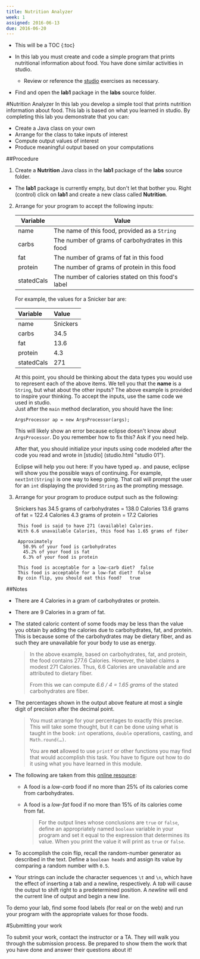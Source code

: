 ```yaml
---
title: Nutrition Analyzer
week: 1
assigned: 2016-06-13
due: 2016-06-20
---
```


* This will be a TOC
{:toc}

* In this lab you must create and code a simple program that prints
nutritional information about food.  You have done similar activities
in studio.
  * Review or reference the [studio](../studio) exercises
  as necessary.
* Find and open the **lab1** package in the **labs** source folder.

#Nutrition Analyzer
In this lab you develop a simple tool that prints nutrition information about food. This lab is based on what you learned in studio. By completing this lab you demonstrate that you can:

* Create a Java class on your own
* Arrange for the class to take inputs of interest
* Compute output values of interest
* Produce meaningful output based on your computations


##Procedure
1. Create a **Nutrition** Java class in the **lab1** package of the **labs** source folder.
  * The **lab1** package is currently empty, but don't let that bother you.  Right (control) click on **lab1** and create a new class called **Nutrition**.
2. Arrange for your program to accept the following inputs:

	| Variable      | Value                                              |
	| ------------- | -------------------------------------------------- |
	| name          | The name of this food, provided as a `String`      |
	| carbs         | The number of grams of carbohydrates in this food  |
	| fat           | The number of grams of fat in this food            |
	| protein       | The number of grams of protein in this food        |
	| statedCals    | The number of calories stated on this food's label |

	For example, the values for a Snicker bar are:

	| Variable      | Value         |
	| :------------ | :------------ |
	| name          | Snickers      |
	| carbs         | 34.5          |
	| fat           | 13.6          |
	| protein       | 4.3           |
	| statedCals    | 271           |

	At this point, you should be thinking about the data types you would use to represent each of the above
	items.  We tell you that the **name** is a `String`, but what about the other inputs?
	The above example is provided to inspire your thinking.
	To accept the inputs, use the same code we used in studio.  
	Just after the `main` method declaration, you should have the line:

	`ArgsProcessor ap = new ArgsProcessor(args);`

	This will likely show an error because eclipse doesn't know about `ArgsProcessor`.  Do you remember how to fix this?  Ask if you need help.

	After that, you should initialize your inputs using code modeled after the code you read and wrote in [studio] (studio.html "studio 01").

	Eclipse will help you out here:  If you have typed `ap.` and pause, eclipse will show you the possible
	ways of continuing.  For example, `nextInt(String)` is one way to keep going.  That call will prompt the user for an `int` displaying the provided `String` as the prompting message.

3. Arrange for your program to produce output such as the following:

      Snickers has
        34.5 grams of carbohydrates = 138.0 Calories
        13.6 grams of fat = 122.4 Calories
        4.3 grams of protein = 17.2 Calories

        This food is said to have 271 (available) Calories.
        With 6.6 unavailable Calories, this food has 1.65 grams of fiber

        Approximately
          50.9% of your food is carbohydrates
          45.2% of your food is fat
          6.3% of your food is protein

        This food is acceptable for a low-carb diet?  false
        This food is acceptable for a low-fat diet?  false
        By coin flip, you should eat this food?   true

##Notes

* There are 4 Calories in a gram of carbohydrates or protein.

* There are 9 Calories in a gram of fat.

* The stated caloric content of some foods may be less than the value you obtain by adding the calories due to carbohydrates, fat, and protein. This is because some of the carbohydrates may be dietary fiber, and as such they are unavailable for your body to use as energy.

	> In the above example, based on carbohydrates, fat, and protein, the food contains 277.6 Calories.
	> However, the label claims a modest 271 Calories. Thus, 6.6 Calories are unavailable and are attributed to dietary fiber.
	>
	> From this we can compute *6.6 / 4 = 1.65 grams* of the stated carbohydrates are fiber.

* The percentages shown in the output above feature at most a single digit of precision after the decimal point.

	> You must arrange for your percentages to exactly this precise.
	> This will take some thought, but it can be done using what is taught in the book: `int` operations, `double` operations, casting, and `Math.round(…)`.
	>  
	> You are **not** allowed to use `printf` or other functions you may find that would accomplish this task. You have to figure out how to do it using what you have learned in this module.

* The following are taken from this [online resource](http://www.freedieting.com/tools/nutrient_calculator.htm):

  * A food is a *low-carb* food if no more than 25% of its calories come from carbohydrates.
  
  * A food is a *low-fat* food if no more than 15% of its calories come from fat.

	> For the output lines whose conclusions are `true` or `false`, define an appropriately named `boolean` variable in your program and set it equal to the expression that determines its value.
	> When you print the value it will print as `true` or `false`.

* To accomplish the coin flip, recall the random-number generator as described in the text. Define a `boolean heads` and assign its value by comparing a random number with `0.5`.

* Your strings can include the character sequences `\t` and `\n`, which have the effect of inserting a tab and a newline, respectively. A *tab* will cause the output to shift right to a predetermined position. A *newline* will end the current line of output and begin a new line.

To demo your lab, find some food labels (for real or on the web) and run your program with the appropriate values for those foods.

#Submitting your work

To submit your work, contact the instructor or a TA. They will walk you through the submission process. Be prepared to show them the work that you have done and answer their questions about it!

